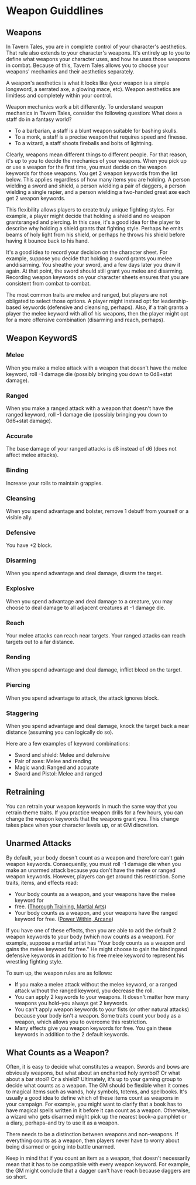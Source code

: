 # Weapon Guiddlines
## Weapons
In Tavern Tales, you are in complete control of your character's aesthetics.
That rule also extends to your character's weapons. It's entirely up to you to
define what weapons your character uses, and how he uses those weapons in
combat. Because of this, Tavern Tales allows you to choose your weapons'
mechanics and their aesthetics separately.

A weapon's aesthetics is what it looks like (your weapon is a simple longsword,
a serrated axe, a glowing mace, etc). Weapon aesthetics are limitless and
completely within your control.

Weapon mechanics work a bit differently. To understand weapon mechanics in
Tavern Tales, consider the following question: What does a staff do in a
fantasy world?

* To a barbarian, a staff is a blunt weapon suitable for bashing skulls.
* To a monk, a staff is a precise weapon that requires speed and finesse.
* To a wizard, a staff shoots fireballs and bolts of lightning.

Clearly, weapons mean different things to different people. For that reason,
it's up to you to decide the mechanics of your weapons. When you pick up or use
a weapon for the first time, you must decide on the weapon keywords for those
weapons. You get 2 weapon keywords from the list below. This applies regardless
of how many items you are holding. A person wielding a sword and shield, a
person wielding a pair of daggers, a person wielding a single rapier, and a
person wielding a two-handed great axe each get 2 weapon keywords.

This flexibility allows players to create truly unique fighting styles. For
example, a player might decide that holding a shield and no weapon grantsranged
and piercing. In this case, it's a good idea for the player to describe why
holding a shield grants that fighting style. Perhaps he emits beams of holy
light from his shield, or perhaps he throws his shield before having it bounce
back to his hand.

It's a good idea to record your decision on the character sheet. For example,
suppose you decide that holding a sword grants you melee anddisarming. You
sheathe your sword, and a few days later you draw it again. At that point, the
sword should still grant you melee and disarming. Recording weapon keywords on
your character sheets ensures that you are consistent from combat to combat.

The most common traits are melee and ranged, but players are not obligated to
select those options. A player might instead opt for leadership-based keywords
(defensive and cleansing, perhaps). Also, if a trait grants a player the melee
keyword with all of his weapons, then the player might opt for a more offensive
combination (disarming and reach, perhaps).

## Weapon KeywordS
### Melee
When you make a melee attack with a weapon that doesn't have the melee keyword,
roll -1 damage die (possibly bringing you down to 0d8+stat damage).

### Ranged
When you make a ranged attack with a weapon that doesn't have the ranged
keyword, roll -1 damage die (possibly bringing you down to 0d6+stat damage).

### Accurate
The base damage of your ranged attacks is d8 instead of d6 (does not affect
melee attacks).

### Binding
Increase your rolls to maintain grapples.

### Cleansing
When you spend advantage and bolster, remove 1 debuff from yourself or a
visible ally.

### Defensive
You have +2 block.

### Disarming
When you spend advantage and deal damage, disarm the target.

### Explosive
When you spend advantage and deal damage to a creature, you may choose to deal
damage to all adjacent creatures at -1 damage die.

### Reach
Your melee attacks can reach near targets. Your ranged attacks can reach
targets out to a far distance.

### Rending
When you spend advantage and deal damage, inflict bleed on the target.

### Piercing
When you spend advantage to attack, the attack ignores block.

### Staggering
When you spend advantage and deal damage, knock the target back a near distance
(assuming you can logically do so).

Here are a few examples of keyword combinations:

* Sword and shield: Melee and defensive
* Pair of axes: Melee and rending
* Magic wand: Ranged and accurate
* Sword and Pistol: Melee and ranged

## Retraining
You can retrain your weapon keywords in much the same way that you retrain
theme traits. If you practice weapon drills for a few hours, you can change the
weapon keywords that the weapons grant you. This change takes place when your
character levels up, or at GM discretion.

## Unarmed Attacks
By default, your body doesn't count as a weapon and therefore can't gain weapon
keywords. Consequently, you must roll -1 damage die when you make an unarmed
attack because you don't have the melee or ranged weapon keywords. However,
players can get around this restriction. Some traits, items, and effects read:

* Your body counts as a weapon, and your weapons have the melee keyword for
* free. ([Thorough Training, Martial Arts](../themes/martial_arts.md))
* Your body counts as a weapon, and your weapons have the ranged keyword for
  free. ([Power Within, Arcane](../themes/arcane.md))

If you have one of these effects, then you are able to add the default 2 weapon
keywords to your body (which now counts as a weapon). For example, suppose a
martial artist has "Your body counts as a weapon and gains the melee keyword
for free." He might choose to gain the bindingand defensive keywords in
addition to his free melee keyword to represent his wrestling fighting style.

To sum up, the weapon rules are as follows:

* If you make a melee attack without the melee keyword, or a ranged attack
  without the ranged keyword, you decrease the roll.
* You can apply 2 keywords to your weapons. It doesn't matter how many weapons
  you hold&ndash;you always get 2 keywords.
* You can't apply weapon keywords to your fists (or other natural attacks)
  because your body isn't a weapon. Some traits count your body as a weapon,
  which allows you to overcome this restriction.
* Many effects give you weapon keywords for free. You gain these keywords in
  addition to the 2 default keywords.

## What Counts as a Weapon?
Often, it is easy to decide what constitutes a weapon. Swords and bows are
obviously weapons, but what about an enchanted holy symbol? Or what about a bar
stool? Or a shield? Ultimately, it's up to your gaming group to decide what
counts as a weapon. The GM should be flexible when it comes to magical items
such as wands, holy symbols, totems, and spellbooks. It's usually a good idea
to define which of these items count as weapons in your campaign. For example,
you might want to clarify that a book has to have magical spells written in it
before it can count as a weapon. Otherwise, a wizard who gets disarmed might
pick up the nearest book&ndash;a pamphlet or a diary, perhaps&ndash;and try to
use it as a weapon.

There needs to be a distinction between weapons and non-weapons. If everything
counts as a weapon, then players never have to worry about being disarmed or
going into battle unarmed.

Keep in mind that if you count an item as a weapon, that doesn't necessarily
mean that it has to be compatible with every weapon keyword. For example, the
GM might conclude that a dagger can't have reach because daggers are so short.
